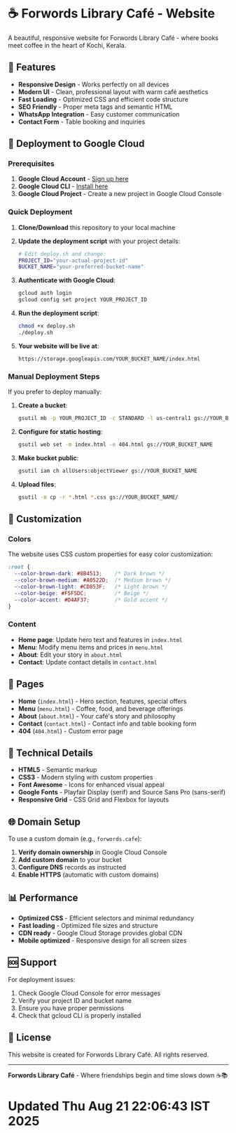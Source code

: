 # ☕ Forwords Library Café - Website

A beautiful, responsive website for Forwords Library Café - where books meet coffee in the heart of Kochi, Kerala.

## 🌟 Features

- **Responsive Design** - Works perfectly on all devices
- **Modern UI** - Clean, professional layout with warm café aesthetics
- **Fast Loading** - Optimized CSS and efficient code structure
- **SEO Friendly** - Proper meta tags and semantic HTML
- **WhatsApp Integration** - Easy customer communication
- **Contact Form** - Table booking and inquiries

## 🚀 Deployment to Google Cloud

### Prerequisites

1. **Google Cloud Account** - [Sign up here](https://cloud.google.com/)
2. **Google Cloud CLI** - [Install here](https://cloud.google.com/sdk/docs/install)
3. **Google Cloud Project** - Create a new project in Google Cloud Console

### Quick Deployment

1. **Clone/Download** this repository to your local machine

2. **Update the deployment script** with your project details:
   ```bash
   # Edit deploy.sh and change:
   PROJECT_ID="your-actual-project-id"
   BUCKET_NAME="your-preferred-bucket-name"
   ```

3. **Authenticate with Google Cloud**:
   ```bash
   gcloud auth login
   gcloud config set project YOUR_PROJECT_ID
   ```

4. **Run the deployment script**:
   ```bash
   chmod +x deploy.sh
   ./deploy.sh
   ```

5. **Your website will be live at**:
   ```
   https://storage.googleapis.com/YOUR_BUCKET_NAME/index.html
   ```

### Manual Deployment Steps

If you prefer to deploy manually:

1. **Create a bucket**:
   ```bash
   gsutil mb -p YOUR_PROJECT_ID -c STANDARD -l us-central1 gs://YOUR_BUCKET_NAME
   ```

2. **Configure for static hosting**:
   ```bash
   gsutil web set -m index.html -e 404.html gs://YOUR_BUCKET_NAME
   ```

3. **Make bucket public**:
   ```bash
   gsutil iam ch allUsers:objectViewer gs://YOUR_BUCKET_NAME
   ```

4. **Upload files**:
   ```bash
   gsutil -m cp -r *.html *.css gs://YOUR_BUCKET_NAME/
   ```

## 🎨 Customization

### Colors
The website uses CSS custom properties for easy color customization:
```css
:root {
  --color-brown-dark: #8B4513;    /* Dark brown */
  --color-brown-medium: #A0522D;  /* Medium brown */
  --color-brown-light: #CD853F;   /* Light brown */
  --color-beige: #F5F5DC;         /* Beige */
  --color-accent: #D4AF37;        /* Gold accent */
}
```

### Content
- **Home page**: Update hero text and features in `index.html`
- **Menu**: Modify menu items and prices in `menu.html`
- **About**: Edit your story in `about.html`
- **Contact**: Update contact details in `contact.html`

## 📱 Pages

- **Home** (`index.html`) - Hero section, features, special offers
- **Menu** (`menu.html`) - Coffee, food, and beverage offerings
- **About** (`about.html`) - Your café's story and philosophy
- **Contact** (`contact.html`) - Contact info and table booking form
- **404** (`404.html`) - Custom error page

## 🔧 Technical Details

- **HTML5** - Semantic markup
- **CSS3** - Modern styling with custom properties
- **Font Awesome** - Icons for enhanced visual appeal
- **Google Fonts** - Playfair Display (serif) and Source Sans Pro (sans-serif)
- **Responsive Grid** - CSS Grid and Flexbox for layouts

## 🌐 Domain Setup

To use a custom domain (e.g., `forwords.cafe`):

1. **Verify domain ownership** in Google Cloud Console
2. **Add custom domain** to your bucket
3. **Configure DNS** records as instructed
4. **Enable HTTPS** (automatic with custom domains)

## 📊 Performance

- **Optimized CSS** - Efficient selectors and minimal redundancy
- **Fast loading** - Optimized file sizes and structure
- **CDN ready** - Google Cloud Storage provides global CDN
- **Mobile optimized** - Responsive design for all screen sizes

## 🆘 Support

For deployment issues:
1. Check Google Cloud Console for error messages
2. Verify your project ID and bucket name
3. Ensure you have proper permissions
4. Check that gcloud CLI is properly installed

## 📄 License

This website is created for Forwords Library Café. All rights reserved.

---

**Forwords Library Café** - Where friendships begin and time slows down ☕📚
# Updated Thu Aug 21 22:06:43 IST 2025
